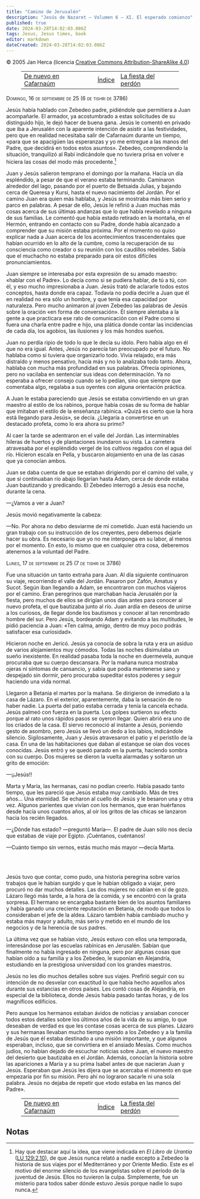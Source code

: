 ```yaml
---
title: "Camino de Jerusalén"
description: "Jesús de Nazaret — Volumen 6 — XI. El esperado comienzo"
published: true
date: 2024-03-28T14:02:03.086Z
tags: Jesus, Jesus times, book
editor: markdown
dateCreated: 2024-03-28T14:02:03.086Z
---
```


<p class="v-card v-sheet theme--light grey lighten-3 px-2">© 2005 Jan Herca (licencia <a href="/es/license">Creative Commons Attribution-ShareAlike 4.0</a>)</p>

<figure class="table chapter-navigator">
  <table>
    <tbody>
      <tr>
        <td>
        <a href="/es/book/Jan_Herca/Jesus_of_Nazareth_Vol_06/11_110">
          <span class="mdi mdi-arrow-left-drop-circle"></span><span class="pl-2">De nuevo en Cafarnaúm</span>
        </a>
        </td>
        <td>
        <a href="/es/book/Jan_Herca/Jesus_of_Nazareth_Vol_06#índice">
          <span class="mdi mdi-book-open-variant"></span><span class="pl-2">Índice</span>
        </a>
        </td>
        <td>
        <a href="/es/book/Jan_Herca/Jesus_of_Nazareth_Vol_06/11_130">
          <span class="pr-2">La fiesta del perdón</span><span class="mdi mdi-arrow-right-drop-circle"></span>
        </a>
        </td>
      </tr>
    </tbody>
  </table>
</figure>

<span style="font-variant:small-caps;">Domingo, 16 de septiembre de 25 (6 de tishri de 3786)</span>
<br>

Jesús había hablado con Zebedeo padre, pidiéndole que permitiera a Juan acompañarle. El armador, ya acostumbrado a estas solicitudes de su distinguido hijo, le dejó hacer de buena gana. Jesús le comentó en privado que iba a Jerusalén con la aparente intención de asistir a las festividades, pero que en realidad necesitaba salir de Cafarnaúm durante un tiempo, «para que se apacigüen las esperanzas y yo me entregue a las manos del Padre, que decidirá en todos estos asuntos». Zebedeo, comprendiendo la situación, tranquilizó al Rabí indicándole que no tuviera prisa en volver e hiciera las cosas del modo más procedente.[^1]

Juan y Jesús salieron temprano el domingo por la mañana. Hacía un día espléndido, a pesar de que el verano estaba terminando. Caminaron alrededor del lago, pasando por el puerto de Betsaida Julias, y bajando cerca de Queresa y Kursi, hasta el nuevo nacimiento del Jordán. Por el camino Juan era quien más hablaba, y Jesús se mostraba más bien serio y parco en palabras. A pesar de ello, Jesús le refirió a Juan muchas más cosas acerca de sus últimas andanzas que lo que había revelado a ninguna de sus familias. Le comentó que había estado retirado en la montaña, en el Hermón, entrando en contacto con su Padre, donde había alcanzado a comprender que su misión estaba próxima. Por el momento no quiso explicar nada a Juan acerca de los acontecimientos trascendentales que habían ocurrido en lo alto de la cumbre, como la recuperación de su consciencia como creador o su reunión con los caudillos rebeldes. Sabía que el muchacho no estaba preparado para oír estos difíciles pronunciamientos.

Juan siempre se interesaba por esta expresión de su amado maestro: «hablar con el Padre». Lo decía como si se pudiera hablar, de tú a tú, con él, y eso mucho impresionaba a Juan. Jesús trató de aclararle todos estos conceptos, hasta donde era capaz. Todavía no podía decirle a Juan que él en realidad no era sólo un hombre, y que tenía esa capacidad por naturaleza. Pero mucho animaron al joven Zebedeo las palabras de Jesús sobre la oración «en forma de conversación». Él siempre alentaba a la gente a que practicara ese rato de comunicación con el Padre como si fuera una charla entre padre e hijo, una plática donde contar las incidencias de cada día, los agobios, las ilusiones y los más hondos sueños.

Juan no perdía ripio de todo lo que le decía su ídolo. Pero había algo en él que no era igual. Antes, Jesús no parecía tan preocupado por el futuro. No hablaba como si tuviera que organizarlo todo. Vivía relajado, era más distraído y menos pensativo, hacía más y no lo analizaba todo tanto. Ahora, hablaba con mucha más profundidad en sus palabras. Ofrecía opiniones, pero no vacilaba en sentenciar sus ideas con determinación. Ya no esperaba a ofrecer consejo cuando se lo pedían, sino que siempre que comentaba algo, regalaba a sus oyentes con alguna orientación práctica.

A Juan le estaba pareciendo que Jesús se estaba convirtiendo en un gran maestro al estilo de los rabinos, porque había cosas de su forma de hablar que imitaban el estilo de la enseñanza rabínica. «Quizá es cierto que la hora está llegando para Jesús», se decía. ¿Llegaría a convertirse en un destacado profeta, como lo era ahora su primo?

Al caer la tarde se adentraron en el valle del Jordán. Las interminables hileras de huertos y de plantaciones inundaron su vista. La carretera atravesaba por el espléndido vergel de los cultivos regados con el agua del río. Hicieron escala en Pella, y buscaron alojamiento en una de las casas que ya conocían ambos.

Juan se daba cuenta de que se estaban dirigiendo por el camino del valle, y que si continuaban río abajo llegarían hasta Adam, cerca de donde estaba Juan bautizando y predicando. El Zebedeo interrogó a Jesús esa noche, durante la cena.

—¿Vamos a ver a Juan?

Jesús movió negativamente la cabeza:

—No. Por ahora no debo desviarme de mi cometido. Juan está haciendo un gran trabajo con su instrucción de los creyentes, pero debemos dejarle hacer su obra. Es necesario que yo no me interponga en su labor, al menos por el momento. En esto, lo mismo que en cualquier otra cosa, deberemos atenernos a la voluntad del Padre.

<span style="font-variant:small-caps;">Lunes, 17 de septiembre de 25 (7 de tishri de 3786)</span>
<br>

Fue una situación un tanto extraña para Juan. Al día siguiente continuaron su viaje, recorriendo el valle del Jordán. Pasaron por Zafón, Amatus y Sucot. Según iban llegando a Adam, se encontraron con muchos viajeros por el camino. Eran peregrinos que marchaban hacia Jerusalén por la fiesta, pero muchos de ellos se dirigían unos días antes para conocer al nuevo profeta, el que bautizaba junto al río. Juan ardía en deseos de unirse a los curiosos, de llegar donde los bautismos y conocer al tan renombrado hombre del sur. Pero Jesús, bordeando Adam y evitando a las multitudes, le pidió paciencia a Juan: «Ten calma, amigo, dentro de muy poco podrás satisfacer esa curiosidad».

Hicieron noche en Jericó. Jesús ya conocía de sobra la ruta y era un asiduo de varios alojamientos muy cómodos. Todas las noches disimulaba un sueño inexistente. En realidad pasaba toda la noche en duermevela, aunque procuraba que su cuerpo descansara. Por la mañana nunca mostraba ojeras ni síntomas de cansancio, y sabía que podía mantenerse sano y despejado sin dormir, pero procuraba supeditar estos poderes y seguir haciendo una vida normal.

Llegaron a Betania el martes por la mañana. Se dirigieron de inmediato a la casa de Lázaro. En el exterior, aparentemente, daba la sensación de no haber nadie. La puerta del patio estaba cerrada y tenía la cancela echada. Jesús palmeó con fuerza en la puerta. Los golpes surtieron su efecto porque al rato unos rápidos pasos se oyeron llegar. Quien abrió era uno de los criados de la casa. El siervo reconoció al instante a Jesús, poniendo gesto de asombro, pero Jesús se llevó un dedo a los labios, indicándole silencio. Sigilosamente, Juan y Jesús atravesaron el patio y el peristilo de la casa. En una de las habitaciones que daban al estanque se oían dos voces conocidas. Jesús entró y se quedó parado en la puerta, haciendo sombra con su cuerpo. Dos mujeres se dieron la vuelta alarmadas y soltaron un grito de emoción:

—¡¡Jesús!!

Marta y María, las hermanas, casi no podían creerlo. Había pasado tanto tiempo, que les pareció que Jesús estaba muy cambiado. Más de tres años… Una eternidad. Se echaron al cuello de Jesús y le besaron una y otra vez. Algunos parientes que vivían con los hermanos, que eran huérfanos desde hacía unos cuantos años, al oír los gritos de las chicas se lanzaron hacia los recién llegados.

—¿Dónde has estado? —preguntó María—. El padre de Juan sólo nos decía que estabas de viaje por Egipto. ¡Cuéntanos, cuéntanos!

—Cuánto tiempo sin vernos, estás mucho más mayor —decía Marta.

<br>
<br>


Jesús tuvo que contar, como pudo, una historia peregrina sobre varios trabajos que le habían surgido y que le habían obligado a viajar, pero procuró no dar muchos detalles. Las dos mujeres no cabían en sí de gozo. Lázaro llegó más tarde, a la hora de la comida, y se encontró con la grata sorpresa. El hermano se encargaba bastante bien de los asuntos familiares y había ganado una creciente reputación en Betania, de modo que todos lo consideraban el jefe de la aldea. Lázaro también había cambiado mucho y estaba más mayor y adulto, más serio y metido en el mundo de los negocios y de la herencia de sus padres.

La última vez que se habían visto, Jesús estuvo con ellos una temporada, interesándose por las escuelas rabínicas en Jerusalén. Sabían que finalmente no había ingresado en ninguna, pero por algunas cosas que habían oído a su familia y a los Zebedeo, le suponían en Alejandría, estudiando en la prestigiosa universidad con los grandes maestros.

Jesús no les dio muchos detalles sobre sus viajes. Prefirió seguir con su intención de no desvelar con exactitud lo que había hecho aquellos años durante sus estancias en otros países. Les contó cosas de Alejandría, en especial de la biblioteca, donde Jesús había pasado tantas horas, y de los magníficos edificios.

Pero aunque los hermanos estaban ávidos de noticias y ansiaban conocer todos estos detalles sobre los últimos años de la vida de su amigo, lo que deseaban de verdad es que les contase cosas acerca de sus planes. Lázaro y sus hermanas llevaban mucho tiempo oyendo a los Zebedeo y a la familia de Jesús que él estaba destinado a una misión importante, y que algunos esperaban, incluso, que se convirtiera en el ansiado Mesías. Como muchos judíos, no habían dejado de escuchar noticias sobre Juan, el nuevo maestro del desierto que bautizaba en el Jordán. Además, conocían la historia sobre las apariciones a María y a su prima Isabel antes de que nacieran Juan y Jesús. Esperaban que Jesús les dijera que se acercaba el momento en que empezaría por fin su misión. Pero ahí no lograron sacarle ni una sola palabra. Jesús no dejaba de repetir que «todo estaba en las manos del Padre».

<figure class="table chapter-navigator">
  <table>
    <tbody>
      <tr>
        <td>
        <a href="/es/book/Jan_Herca/Jesus_of_Nazareth_Vol_06/11_110">
          <span class="mdi mdi-arrow-left-drop-circle"></span><span class="pl-2">De nuevo en Cafarnaúm</span>
        </a>
        </td>
        <td>
        <a href="/es/book/Jan_Herca/Jesus_of_Nazareth_Vol_06#índice">
          <span class="mdi mdi-book-open-variant"></span><span class="pl-2">Índice</span>
        </a>
        </td>
        <td>
        <a href="/es/book/Jan_Herca/Jesus_of_Nazareth_Vol_06/11_130">
          <span class="pr-2">La fiesta del perdón</span><span class="mdi mdi-arrow-right-drop-circle"></span>
        </a>
        </td>
      </tr>
    </tbody>
  </table>
</figure>

## Notas

[^1]: Hay que destacar aquí la idea, que viene indicada en _El Libro de Urantia_ ([LU 129:2.10](/es/The_Urantia_Book/129#p2_10)), de que Jesús nunca relató a nadie excepto a Zebedeo la historia de sus viajes por el Mediterráneo y por Oriente Medio. Este es el motivo del enorme silencio de los evangelistas sobre el período de la juventud de Jesús. Ellos no tuvieron la culpa. Simplemente, fue un misterio para todos saber dónde estuvo Jesús porque nadie lo supo nunca.